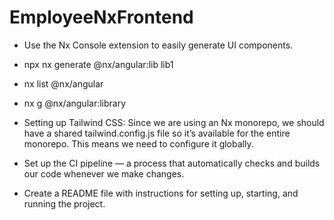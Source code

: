 
# EmployeeNxFrontend

* Use the Nx Console extension to easily generate UI components.

- npx nx generate @nx/angular:lib lib1
- nx list @nx/angular
- nx g @nx/angular:library 

- Setting up Tailwind CSS: Since we are using an Nx monorepo, we should have a shared tailwind.config.js file so it’s available for the entire monorepo. This means we need to configure it globally. 

- Set up the CI pipeline — a process that automatically checks and builds our code whenever we make changes.
- Create a README file with instructions for setting up, starting, and running the project.